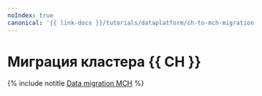 ```yaml
---
noIndex: true
canonical: '{{ link-docs }}/tutorials/dataplatform/ch-to-mch-migration'
---
```


# Миграция кластера {{ CH }}

{% include notitle [Data migration MCH](../../_tutorials/dataplatform/datatransfer/managed-clickhouse.md) %}
